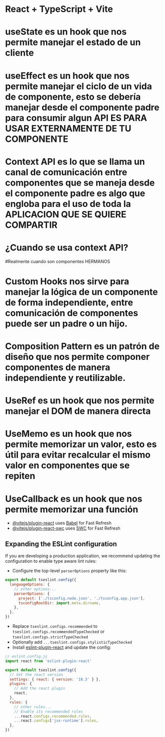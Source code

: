 # React + TypeScript + Vite

# useState es un hook que nos permite manejar el estado de un cliente

# useEffect es un hook que nos permite manejar el ciclo de un vida de componente, esto se debería manejar desde el componente padre para consumir algun API ES PARA USAR EXTERNAMENTE DE TU COMPONENTE

# Context API es lo que se llama un canal de comunicación entre componentes que se maneja desde el componente padre es algo que engloba para el uso de toda la APLICACION QUE SE QUIERE COMPARTIR

# ¿Cuando se usa context API?
#Realmente cuando son componentes HERMANOS 

# Custom Hooks nos sirve para manejar la lógica de un componente de forma independiente, entre comunicación de componentes puede ser un padre o un hijo.

# Composition Pattern es un patrón de diseño que nos permite componer componentes de manera independiente y reutilizable.

# UseRef es un hook que nos permite manejar el DOM de manera directa

# UseMemo es un hook que nos permite memorizar un valor, esto es útil para evitar recalcular el mismo valor en componentes que se repiten

# UseCallback es un hook que nos permite memorizar una función


- [@vitejs/plugin-react](https://github.com/vitejs/vite-plugin-react/blob/main/packages/plugin-react/README.md) uses [Babel](https://babeljs.io/) for Fast Refresh
- [@vitejs/plugin-react-swc](https://github.com/vitejs/vite-plugin-react-swc) uses [SWC](https://swc.rs/) for Fast Refresh

## Expanding the ESLint configuration

If you are developing a production application, we recommend updating the configuration to enable type aware lint rules:

- Configure the top-level `parserOptions` property like this:

```js
export default tseslint.config({
  languageOptions: {
    // other options...
    parserOptions: {
      project: ['./tsconfig.node.json', './tsconfig.app.json'],
      tsconfigRootDir: import.meta.dirname,
    },
  },
})
```

- Replace `tseslint.configs.recommended` to `tseslint.configs.recommendedTypeChecked` or `tseslint.configs.strictTypeChecked`
- Optionally add `...tseslint.configs.stylisticTypeChecked`
- Install [eslint-plugin-react](https://github.com/jsx-eslint/eslint-plugin-react) and update the config:

```js
// eslint.config.js
import react from 'eslint-plugin-react'

export default tseslint.config({
  // Set the react version
  settings: { react: { version: '18.3' } },
  plugins: {
    // Add the react plugin
    react,
  },
  rules: {
    // other rules...
    // Enable its recommended rules
    ...react.configs.recommended.rules,
    ...react.configs['jsx-runtime'].rules,
  },
})
```
